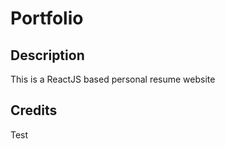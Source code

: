 # Portfolio    

## Description
This is a ReactJS based personal resume website


## Credits



Test
